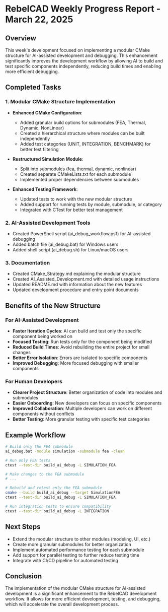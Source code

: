 # RebelCAD Weekly Progress Report - March 22, 2025

## Overview
This week's development focused on implementing a modular CMake structure for AI-assisted development and debugging. This enhancement significantly improves the development workflow by allowing AI to build and test specific components independently, reducing build times and enabling more efficient debugging.

## Completed Tasks

### 1. Modular CMake Structure Implementation
- **Enhanced CMake Configuration**:
  - Added granular build options for submodules (FEA, Thermal, Dynamic, NonLinear)
  - Created a hierarchical structure where modules can be built independently
  - Added test categories (UNIT, INTEGRATION, BENCHMARK) for better test filtering

- **Restructured Simulation Module**:
  - Split into submodules (fea, thermal, dynamic, nonlinear)
  - Created separate CMakeLists.txt for each submodule
  - Implemented proper dependencies between submodules

- **Enhanced Testing Framework**:
  - Updated tests to work with the new modular structure
  - Added support for running tests by module, submodule, or category
  - Integrated with CTest for better test management

### 2. AI-Assisted Development Tools
- Created PowerShell script (ai_debug_workflow.ps1) for AI-assisted debugging
- Added batch file (ai_debug.bat) for Windows users
- Added shell script (ai_debug.sh) for Linux/macOS users

### 3. Documentation
- Created CMake_Strategy.md explaining the modular structure
- Created AI_Assisted_Development.md with detailed usage instructions
- Updated README.md with information about the new features
- Updated development procedure and entry point documents

## Benefits of the New Structure

### For AI-Assisted Development
- **Faster Iteration Cycles**: AI can build and test only the specific component being worked on
- **Focused Testing**: Run tests only for the component being modified
- **Reduced Build Times**: Avoid rebuilding the entire project for small changes
- **Better Error Isolation**: Errors are isolated to specific components
- **Improved Debugging**: More focused debugging with smaller components

### For Human Developers
- **Clearer Project Structure**: Better organization of code into modules and submodules
- **Easier Onboarding**: New developers can focus on specific components
- **Improved Collaboration**: Multiple developers can work on different components without conflicts
- **Better Testing**: More granular testing with specific test categories

## Example Workflow
```bash
# Build only the FEA submodule
ai_debug.bat -module simulation -submodule fea -clean

# Run only FEA tests
ctest --test-dir build_ai_debug -L SIMULATION_FEA

# Make changes to the FEA submodule
# ...

# Rebuild and retest only the FEA submodule
cmake --build build_ai_debug --target SimulationFEA
ctest --test-dir build_ai_debug -L SIMULATION_FEA

# Run integration tests to ensure compatibility
ctest --test-dir build_ai_debug -L INTEGRATION
```

## Next Steps
- Extend the modular structure to other modules (modeling, UI, etc.)
- Create more granular submodules for better organization
- Implement automated performance testing for each submodule
- Add support for parallel testing to further reduce testing time
- Integrate with CI/CD pipeline for automated testing

## Conclusion
The implementation of the modular CMake structure for AI-assisted development is a significant enhancement to the RebelCAD development workflow. It allows for more efficient development, testing, and debugging, which will accelerate the overall development process.
